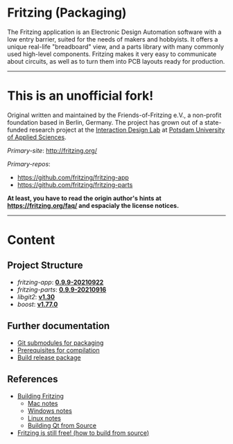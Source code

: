 Fritzing (Packaging)
====================

The Fritzing application is an Electronic Design Automation software with
a low entry barrier, suited for the needs of makers and hobbyists. It
offers a unique real-life "breadboard" view, and a parts library with
many commonly used high-level components. Fritzing makes it very easy
to communicate about circuits, as well as to turn them into PCB layouts
ready for production.

---

This is an unofficial fork!
===========================

Original written and maintained by the Friends-of-Fritzing e.V., a
non-profit foundation based in Berlin, Germany. The project has grown
out of a state-funded research project at the
[Interaction Design Lab](http://idl.fh-potsdam.de/) at
[Potsdam University of Applied Sciences](http://fh-potsdam.de/).


*Primary-site*: http://fritzing.org/

*Primary-repos*:

   * https://github.com/fritzing/fritzing-app
   * https://github.com/fritzing/fritzing-parts

**At least, you have to read the origin author's hints at
https://fritzing.org/faq/ and espacialy the license notices.**

---

Content
=======

## Project Structure

* *fritzing-app*: **[0.9.9-20210922](https://github.com/fritzing/fritzing-app/commits/main)**
* *fritzing-parts*: **[0.9.9-20210916](https://github.com/fritzing/fritzing-parts/commits/main)**
* *libgit2*: **[v1.30](https://github.com/libgit2/libgit2/releases/tag/v1.3.0)**
* *boost*: **[v1.77.0](https://www.boost.org/users/history/version_1_77_0.html)**

## Further documentation

* [Git submodules for packaging](doc/SUBMODULES.md)
* [Prerequisites for compilation](doc/PREREQUISITES.md)
* [Build release package](doc/BUILD-RELEASE.md)

## References

* [Building Fritzing](https://github.com/fritzing/fritzing-app/wiki/1.-Building-Fritzing)
  * [Mac notes](https://github.com/fritzing/fritzing-app/wiki/1.1-Mac-notes)
  * [Windows notes](https://github.com/fritzing/fritzing-app/wiki/1.2-Windows-notes)
  * [Linux notes](https://github.com/fritzing/fritzing-app/wiki/1.3-Linux-notes)
  * [Building Qt from Source](https://github.com/fritzing/fritzing-app/wiki/1.4-Building-Qt-from-Source)
* [Fritzing is still free! (how to build from source)](https://siytek.com/build-fritzing)